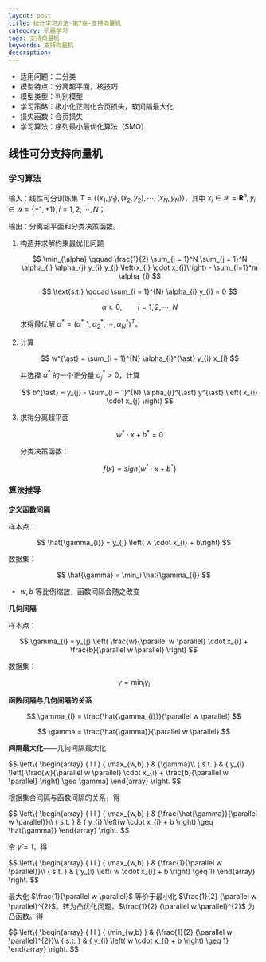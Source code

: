 ```yaml
---
layout: post
title: 统计学习方法-第7章-支持向量机
category: 机器学习
tags: 支持向量机
keywords: 支持向量机
description:
---
```


- 适用问题：二分类
- 模型特点：分离超平面，核技巧
- 模型类型：判别模型
- 学习策略：极小化正则化合页损失，软间隔最大化
- 损失函数：合页损失
- 学习算法：序列最小最优化算法（SMO）

## 线性可分支持向量机

### 学习算法

输入：线性可分训练集 $T = \{ \left(x_{1},y_{1}\right),\left(x_{2},y_{2}\right), \cdots ,\left(x_{N},y_{N}\right) \}$，其中 $x_{i} \in \mathcal{X} = \mathbf{R}^{n},y_{i} \in \mathcal{Y} = \{ -1,+1 \},i = 1,2,\cdots,N$；

输出：分离超平面和分类决策函数。

1. 构造并求解约束最优化问题

    $$
    \min_{\alpha} \qquad \frac{1}{2} \sum_{i = 1}^N \sum_{j = 1}^N \alpha_{i} \alpha_{j} y_{i} y_{j} \left(x_{i} \cdot x_{j}\right) - \sum_{i=1}^m \alpha_{i}
    $$

    $$
    \text{s.t.} \qquad \sum_{i = 1}^{N} \alpha_{i} y_{i} = 0
    $$

    $$
    \alpha \geq 0,\qquad i = 1,2,\cdots,N
    $$

    求得最优解 $\alpha^{\ast} = \left(\alpha^{\ast}\_{1},\alpha_{2}^{\ast},\cdots,\alpha^{\ast}_{N} \right)^{T}$。

2. 计算

    $$
    w^{\ast} = \sum_{i = 1}^{N} \alpha_{i}^{\ast} y_{i} x_{i}
    $$

    并选择 $\alpha^{\ast}$ 的一个正分量 $\alpha_{j}^{\ast} > 0$，计算

    $$
    b^{\ast} = y_{j} - \sum_{i = 1}^{N} \alpha_{i}^{\ast} y^{\ast} \left( x_{i} \cdot x_{j} \right)
    $$

3. 求得分离超平面

    $$
    w^{\ast} \cdot x + b ^{\ast} = 0
    $$

    分类决策函数：

    $$
    f \left( x \right) = sign \left( w^{*} \cdot x + b ^{\ast} \right)
    $$

### 算法推导

**定义函数间隔**

样本点：

$$
\hat{\gamma_{i}} = y_{j} \left( w \cdot x_{i} + b\right)
$$

数据集：

$$
\hat{\gamma} = \min_i \hat{\gamma_{i}}
$$

- $w,b$ 等比例缩放，函数间隔会随之改变

**几何间隔**

样本点：

$$
\gamma_{i} = y_{j} \left( \frac{w}{\parallel w \parallel} \cdot x_{i} + \frac{b}{\parallel w \parallel} \right)
$$

数据集：

$$
\gamma = \min_i \gamma_{i}
$$

**函数间隔与几何间隔的关系**

$$
\gamma_{i} = \frac{\hat{\gamma_{i}}}{\parallel w \parallel}
$$

$$
\gamma = \frac{\hat{\gamma}}{\parallel w \parallel}
$$

**间隔最大化**——几何间隔最大化

<div>
$$
\left\{ \begin{array} { l l }
{ \max_{w,b} } & {\gamma}\\ 
{ s.t. } & { y_{i} \left( \frac{w}{\parallel w \parallel} \cdot x_{i} + \frac{b}{\parallel w \parallel} \right) \geq \gamma} 
\end{array} \right.
$$
</div>

根据集合间隔与函数间隔的关系，得

<div>
$$
\left\{ \begin{array} { l l }
{ \max_{w,b} } & {\frac{\hat{\gamma}}{\parallel w \parallel}}\\ 
{ s.t. } & { y_{i} \left(w \cdot x_{i} + b \right) \geq \hat{\gamma}}
\end{array} \right.
$$
</div>

令 $\hat{\gamma} = 1$，得

<div>
$$
\left\{ \begin{array} { l l }
{ \max_{w,b} } & {\frac{1}{\parallel w \parallel}}\\ 
{ s.t. } & { y_{i} \left( w \cdot x_{i} + b \right) \geq 1} 
\end{array} \right.
$$
</div>

最大化 $\frac{1}{\parallel w \parallel}$ 等价于最小化 $\frac{1}{2} {\parallel w \parallel}^{2}$。转为凸优化问题，$\frac{1}{2} {\parallel w \parallel}^{2}$ 为凸函数。得

<div>
$$
\left\{ \begin{array} { l l }
{ \min_{w,b} } & {\frac{1}{2} {\parallel w \parallel}^{2}}\\ 
{ s.t. } & { y_{i} \left( w \cdot x_{i} + b \right) \geq 1} 
\end{array} \right.
$$
</div>